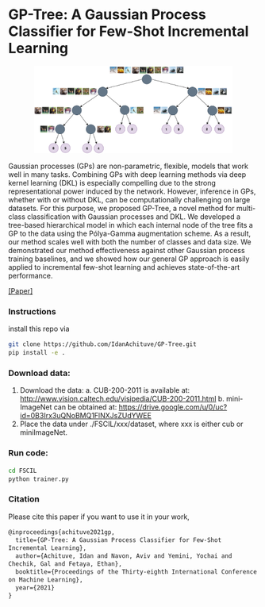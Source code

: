 # GP-Tree: A Gaussian Process Classifier for Few-Shot Incremental Learning
<p align="center"> 
    <img src="./resources/cifa10_gp_tree.png" width="400">
</p>
Gaussian processes (GPs) are non-parametric, flexible, models that work well in many tasks. Combining GPs with deep learning methods via deep kernel learning (DKL) is especially compelling due to the strong representational power induced by the network. However, inference in GPs, whether with or without DKL, can be computationally challenging on large datasets. For this purpose, we proposed GP-Tree, a novel method for multi-class classification with Gaussian processes and DKL. We developed a tree-based hierarchical model in which each internal node of the tree fits a GP to the data using the Pólya-Gamma augmentation scheme. As a result, our method scales well with both the number of classes and data size. We demonstrated our method effectiveness against other Gaussian process training baselines, and we showed how our general GP approach is easily applied to incremental few-shot learning and achieves state-of-the-art performance.

[[Paper]](https://arxiv.org/abs/2102.07868)

### Instructions
install this repo via
```bash
git clone https://github.com/IdanAchituve/GP-Tree.git
pip install -e .
```

### Download data:
1. Download the data:
    a. CUB-200-2011 is available at: http://www.vision.caltech.edu/visipedia/CUB-200-2011.html
    b. mini-ImageNet can be obtained at: https://drive.google.com/u/0/uc?id=0B3Irx3uQNoBMQ1FlNXJsZUdYWEE
2. Place the data under ./FSCIL/xxx/dataset, where xxx is either cub or miniImageNet.

### Run code:
```bash
cd FSCIL
python trainer.py
```

### Citation
Please cite this paper if you want to use it in your work,
```
@inproceedings{achituve2021gp,
  title={GP-Tree: A Gaussian Process Classifier for Few-Shot Incremental Learning},
  author={Achituve, Idan and Navon, Aviv and Yemini, Yochai and Chechik, Gal and Fetaya, Ethan},
  booktitle={Proceedings of the Thirty-eighth International Conference on Machine Learning},
  year={2021}
}
```
